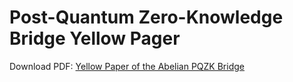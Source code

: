 
# Post-Quantum Zero-Knowledge Bridge Yellow Pager

Download PDF: [Yellow Paper of the Abelian PQZK Bridge](https://download.abelian.info/release/docs/Abelian%20PQZK%20Bridge.pdf)
